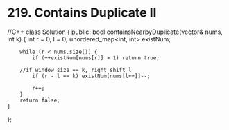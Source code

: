 # 219. Contains Duplicate II

//C++
class Solution {
public:
    bool containsNearbyDuplicate(vector<int>& nums, int k) {
        int r = 0, l = 0;
        unordered_map<int, int> existNum;

        while (r < nums.size()) {
            if (++existNum[nums[r]] > 1) return true;
            
        //if window size == k, right shift l
            if (r - l == k) existNum[nums[l++]]--;
            
            r++;
        }
        return false;
    }
};
